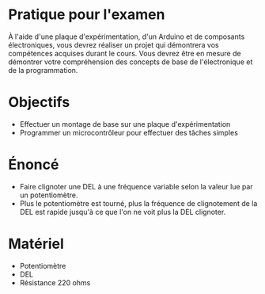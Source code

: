 # Pratique pour l'examen

À l'aide d'une plaque d'expérimentation, d'un Arduino et de composants électroniques, vous devrez réaliser un projet qui démontrera vos compétences acquises durant le cours. Vous devrez être en mesure de démontrer votre compréhension des concepts de base de l'électronique et de la programmation.

# Objectifs
- Effectuer un montage de base sur une plaque d'expérimentation
- Programmer un microcontrôleur pour effectuer des tâches simples

# Énoncé
- Faire clignoter une DEL à une fréquence variable selon la valeur lue par un potentiomètre.
- Plus le potentiomètre est tourné, plus la fréquence de clignotement de la DEL est rapide jusqu'à ce que l'on ne voit plus la DEL clignoter.

# Matériel
- Potentiomètre
- DEL
- Résistance 220 ohms